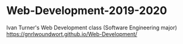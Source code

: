 # Web-Development-2019-2020
Ivan Turner's Web Development class (Software Engineering major)
https://gnrlwoundwort.github.io/Web-Development/
